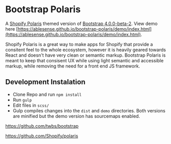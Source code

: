 # Bootstrap Polaris

A [Shopify Polaris](https://polaris.shopify.com/) themed version of [Bootstrap 4.0.0-beta-2](http://getbootstrap.com/). View demo here [https://ablesense.github.io/bootstrap-polaris/demo/index.html](https://ablesense.github.io/bootstrap-polaris/demo/index.html).

Shopify Polaris is a great way to make apps for Shopify that provide a consitent feel to the whole ecosystem, however it is heavily geared towards React and doesn't have very clean or semantic markup. Bootstrap Polaris is meant to keep that consisent UX while using light semantic and accessible markup, while removing the need for a front end JS framework.

## Development Instalation

- Clone Repo and run `npm install`
- Run `gulp`
- Edit files in `scss/`
- Gulp compiles changes into the `dist` and `demo` directories. Both versions are minified but the demo version has sourcemaps enabled.

https://github.com/twbs/bootstrap

https://github.com/Shopify/polaris